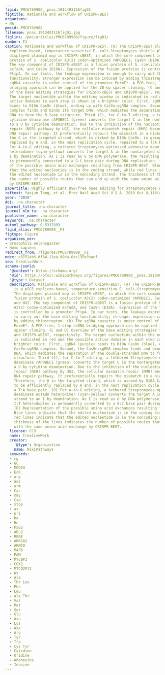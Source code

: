 ```yaml
---
figid: PMC6789908__pnas.1913493116fig01
figtitle: Rationale and workflow of CRISPR-BEST
organisms:
- NA
pmcid: PMC6789908
filename: pnas.1913493116fig01.jpg
figlink: /pmc/articles/PMC6789908/figure/fig01/
number: F1
caption: Rationale and workflow of CRISPR-BEST. (A) The CRISPR-BEST plasmid is a pSG5
  replicon-based, temperature-sensitive E. coli–Streptomyces shuttle plasmid. The
  displayed plasmid map is CRISPR-cBEST, in which the core component is the fusion
  protein of S. coelicolor A3(2) codon-optimized rAPOBEC1, Cas9n (D10A), and UGI.
  The key component of CRISPR-aBEST is a fusion protein of S. coelicolor A3(2) codon-optimized
  ecTadA, and Cas9n (D10A). Expression of the fusion proteins is controlled by a promoter
  PtipA. In our tests, the leakage expression is enough to carry out the base editing
  functionality; stronger expression can be induced by adding thiostrepton. (B) The
  sgRNA cassette is under control of the promoter PermE*. A PCR-free, 1-step ssDNA
  bridging approach can be applied for the 20-bp spacer cloning. (C and D) Overview
  of the base editing strategies for CRISPR-cBEST and CRISPR-aBEST, respectively.
  The target nucleotide within the editing window is indicated in red and the possible
  active domains in each step is shown in a brighter color. First, sgRNA (purple)
  binds to D10A Cas9n (blue), ending up with Cas9n:sgRNA complex. Second, the Cas9n:sgRNA
  complex finds and binds its target DNA, which mediates the separation of the double-stranded
  DNA to form the R-loop structure. Third (C), for C-to-T editing, a tethered Streptomyces-optimized
  cytidine deaminase rAPOBEC1 (green) converts the target C in the nontargeted strand
  to a U by cytidine deamination. Due to the inhibition of the nucleotide excision
  repair (NER) pathway by UGI, the cellular mismatch repair (MMR) becomes the dominant
  DNA repair pathway. It preferentially repairs the mismatch in a nicked strand. Therefore,
  the G in the targeted strand, which is nicked by D10A Cas9n, is going to be efficiently
  replaced by A and, in the next replication cycle, repaired to a T:A base pair. (D)
  For A-to-G editing, a tethered Streptomyces-optimized adenosine deaminase ecTadA
  heterodimer (cyan-yellow) converts the target A in the nontargeted strand to an
  I by deamination. As I is read as G by DNA polymerase, the resulting I:T heteroduplex
  is permanently converted to a G:C base pair during DNA replication. (E) Representation
  of the possible amino acid exchanges resulting from CRISPR-BEST. Blue lines indicate
  that the edited nucleotide is in the coding strand, while red lines indicate that
  the edited nucleotide is in the noncoding strand. The thickness of the lines indicates
  the number of possible routes that can end up with the same amino acid exchange
  by CRISPR-BEST.
papertitle: Highly efficient DSB-free base editing for streptomycetes with CRISPR-BEST.
reftext: Yaojun Tong, et al. Proc Natl Acad Sci U S A. 2019 Oct 8;116(41):20366-20375.
year: '2019'
doi: .na.character
journal_title: .na.character
journal_nlm_ta: .na.character
publisher_name: .na.character
keywords: .na.character
automl_pathway: 0.5337803
figid_alias: PMC6789908__F1
figtype: Figure
organisms_ner:
- Drosophila melanogaster
- Homo sapiens
redirect_from: /figures/PMC6789908__F1
ndex: e3152ab6-df34-11ea-99da-0ac135e8bacf
seo: CreativeWork
schema-jsonld:
  '@context': https://schema.org/
  '@id': https://pfocr.wikipathways.org/figures/PMC6789908__pnas.1913493116fig01.html
  '@type': Dataset
  description: Rationale and workflow of CRISPR-BEST. (A) The CRISPR-BEST plasmid
    is a pSG5 replicon-based, temperature-sensitive E. coli–Streptomyces shuttle plasmid.
    The displayed plasmid map is CRISPR-cBEST, in which the core component is the
    fusion protein of S. coelicolor A3(2) codon-optimized rAPOBEC1, Cas9n (D10A),
    and UGI. The key component of CRISPR-aBEST is a fusion protein of S. coelicolor
    A3(2) codon-optimized ecTadA, and Cas9n (D10A). Expression of the fusion proteins
    is controlled by a promoter PtipA. In our tests, the leakage expression is enough
    to carry out the base editing functionality; stronger expression can be induced
    by adding thiostrepton. (B) The sgRNA cassette is under control of the promoter
    PermE*. A PCR-free, 1-step ssDNA bridging approach can be applied for the 20-bp
    spacer cloning. (C and D) Overview of the base editing strategies for CRISPR-cBEST
    and CRISPR-aBEST, respectively. The target nucleotide within the editing window
    is indicated in red and the possible active domains in each step is shown in a
    brighter color. First, sgRNA (purple) binds to D10A Cas9n (blue), ending up with
    Cas9n:sgRNA complex. Second, the Cas9n:sgRNA complex finds and binds its target
    DNA, which mediates the separation of the double-stranded DNA to form the R-loop
    structure. Third (C), for C-to-T editing, a tethered Streptomyces-optimized cytidine
    deaminase rAPOBEC1 (green) converts the target C in the nontargeted strand to
    a U by cytidine deamination. Due to the inhibition of the nucleotide excision
    repair (NER) pathway by UGI, the cellular mismatch repair (MMR) becomes the dominant
    DNA repair pathway. It preferentially repairs the mismatch in a nicked strand.
    Therefore, the G in the targeted strand, which is nicked by D10A Cas9n, is going
    to be efficiently replaced by A and, in the next replication cycle, repaired to
    a T:A base pair. (D) For A-to-G editing, a tethered Streptomyces-optimized adenosine
    deaminase ecTadA heterodimer (cyan-yellow) converts the target A in the nontargeted
    strand to an I by deamination. As I is read as G by DNA polymerase, the resulting
    I:T heteroduplex is permanently converted to a G:C base pair during DNA replication.
    (E) Representation of the possible amino acid exchanges resulting from CRISPR-BEST.
    Blue lines indicate that the edited nucleotide is in the coding strand, while
    red lines indicate that the edited nucleotide is in the noncoding strand. The
    thickness of the lines indicates the number of possible routes that can end up
    with the same amino acid exchange by CRISPR-BEST.
  license: CC0
  name: CreativeWork
  creator:
    '@type': Organization
    name: WikiPathways
  keywords:
  - cg
  - GC
  - MED24
  - EcR
  - arg
  - aos
  - arm
  - Cys
  - mmy
  - Csp
  - stop
  - as
  - uri
  - ha
  - Hn
  - PSG5
  - ABL2
  - RERE
  - AKR1A1
  - ARMC9
  - MAP6
  - PAM
  - MYCBP2
  - COX2
  - MTCO2P12
  - KY
  - Ala
  - Thr Leu
  - Phe
  - Leu
  - Ala Thr
  - Val
  - Met
  - Ser
  - Glu
  - Asn
  - Lys
  - Asp
  - Arg
  - Tyr
  - Trp
  - Cys Tyr
  - Cytidine
  - Uridine
  - Adenosine
  - Inosine
---
```

